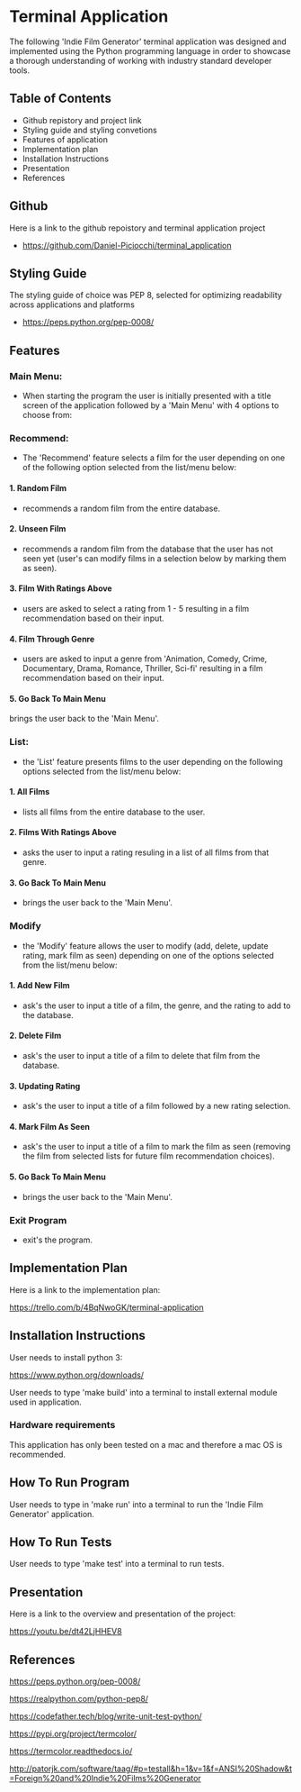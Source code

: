 # Terminal Application

The following 'Indie Film Generator' terminal application was designed and implemented using the Python programming language in order to showcase a thorough understanding of 
working with industry standard developer tools.

## Table of Contents

- Github repistory and project link
- Styling guide and styling convetions
- Features of application
- Implementation plan
- Installation Instructions
- Presentation
- References

## Github

Here is a link to the github repoistory and terminal application project

- https://github.com/Daniel-Piciocchi/terminal_application

## Styling Guide

The styling guide of choice was PEP 8, selected for optimizing readability across applications and platforms

- https://peps.python.org/pep-0008/

## Features

### Main Menu:

- When starting the program the user is initially presented with a title screen of the application followed by a 'Main Menu' with 4 options to choose from:

### Recommend: 

- The 'Recommend' feature selects a film for the user depending on one of the following option selected from the list/menu below: 

#### 1. Random Film

- recommends a random film from the entire database. 

#### 2. Unseen Film

- recommends a random film from the database that the user has not seen yet (user's can modify films in a selection below by marking them as seen).

#### 3. Film With Ratings Above

- users are asked to select a rating from 1 - 5 resulting in a film recommendation based on their input.

#### 4. Film Through Genre

- users are asked to input a genre from 'Animation, Comedy, Crime, Documentary, Drama, Romance, Thriller, Sci-fi' resulting in a film recommendation based on their input.

#### 5. Go Back To Main Menu

brings the user back to the 'Main Menu'.

### List:

- the 'List' feature presents films to the user depending on the following options selected from the list/menu below:

#### 1. All Films

- lists all films from the entire database to the user.

#### 2. Films With Ratings Above

- asks the user to input a rating resuling in a list of all films from that genre.

#### 3. Go Back To Main Menu

- brings the user back to the 'Main Menu'.

### Modify

- the 'Modify' feature allows the user to modify (add, delete, update rating, mark film as seen) depending on one of the options selected from the list/menu below:

#### 1. Add New Film

- ask's the user to input a title of a film, the genre, and the rating to add to the database.

#### 2. Delete Film

- ask's the user to input a title of a film to delete that film from the database.

#### 3. Updating Rating

- ask's the user to input a title of a film followed by a new rating selection.

#### 4. Mark Film As Seen

- ask's the user to input a title of a film to mark the film as seen (removing the film from selected lists for future film recommendation choices).

#### 5. Go Back To Main Menu

- brings the user back to the 'Main Menu'.

### Exit Program

- exit's the program.

## Implementation Plan

Here is a link to the implementation plan:

https://trello.com/b/4BqNwoGK/terminal-application

## Installation Instructions

User needs to install python 3:

https://www.python.org/downloads/

User needs to type 'make build' into a terminal to install external module used in application.

### Hardware requirements

This application has only been tested on a mac and therefore a mac OS is recommended.

## How To Run Program

User needs to type in 'make run' into a terminal to run the 'Indie Film Generator' application.

## How To Run Tests

User needs to type 'make test' into a terminal to run tests.

## Presentation

Here is a link to the overview and presentation of the project:

https://youtu.be/dt42LjHHEV8

## References 

https://peps.python.org/pep-0008/

https://realpython.com/python-pep8/

https://codefather.tech/blog/write-unit-test-python/

https://pypi.org/project/termcolor/

https://termcolor.readthedocs.io/

http://patorjk.com/software/taag/#p=testall&h=1&v=1&f=ANSI%20Shadow&t=Foreign%20and%20Indie%20Films%20Generator
